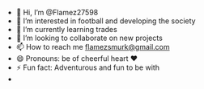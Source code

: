 - 👋 Hi, I’m @Flamez27598
- 👀 I’m interested in football and developing the society 
- 🌱 I’m currently learning trades 
- 💞️ I’m looking to collaborate on new projects 
- 📫 How to reach me flamezsmurk@gmail.com
- 😄 Pronouns: be of cheerful heart ❤️ 
- ⚡ Fun fact: Adventurous and fun to be with
- 

<!---
Flamez27598/Flamez27598 is a ✨ special ✨ repository because its `README.md` (this file) appears on your GitHub profile.
You can click the Preview link to take a look at your changes.
--->
